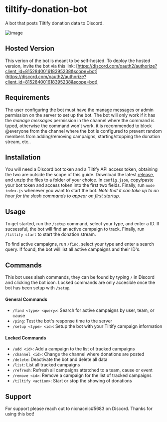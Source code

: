 # tiltify-donation-bot
A bot that posts Tiltify donation data to Discord.

![image](https://user-images.githubusercontent.com/39160563/125010924-7d006b00-e035-11eb-9884-6364a79f8532.png)


## Hosted Version
This verion of the bot is meant to be self-hosted. To deploy the hosted version, invite the bot via this link: [https://discord.com/oauth2/authorize?client_id=815284001618395238&scope=bot](https://discord.com/oauth2/authorize?client_id=815284001618395238&scope=bot)

## Requirements
The user configuring the bot must have the manage messages or admin permission on the server to set up the bot. The bot will only work if it has the *manage messages* permission in the channel where the command is typed, otherwise the command won't work. it is recommended to block @everyone from the channel where the bot is configured to prevent random members from adding/removing campaigns, starting/stopping the donation stream, etc..

## Installation
You will need a Discord bot token and a Tiltify API access token, obtaining the two are outside the scope of this guide. Download the latest [release](https://github.com/nicnacnic/tiltify-donation-bot/releases), and unzip the files to a folder of your choice. In `config.json`, copy/paste your bot token and access token into the first two fields. Finally, run `node index.js` whenever you want to start the bot. *Note that it can take up to an hour for the slash commands to appear on first startup.*

## Usage
To get started, run the `/setup` command, select your type, and enter a ID. If sucsessful, the bot will find an active campaign to track. Finally, run `/tiltify start` to start the donation stream.

To find active campaigns, run `/find`, select your type and enter a search query. If found, the bot will list all active campaigns and their ID's.

## Commands
This bot uses slash commands, they can be found by typing `/` in Discord and clicking the bot icon. Locked commands are only accesible once the bot has been setup with `/setup`.

#### General Commands
- `/find <type> <query>`: Search for active campaigns by user, team, or cause
- `/ping`: Test the bot's response time to the server
- `/setup <type> <id>`: Setup the bot with your Tiltify campaign information

#### Locked Commands
- `/add <id>`: Add a campaign to the list of tracked campaigns
- `/channel <id>`: Change the channel where donations are posted
- `/delete`: Deactivate the bot and delete all data
- `/list`: List all tracked campaigns
- `/refresh`: Refresh all campaigns attatched to a team, cause or event
- `/remove <id>`: Remove a campaign for the list of tracked campaigns
- `/tiltify <action>`: Start or stop the showing of donations

## Support
For support please reach out to nicnacnic#5683 on Discord. Thanks for using this bot!
